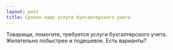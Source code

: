 ```yaml
---
layout: post 
title: Срочно надо услуги бухгалтерского учета 
--- 
```

Товарищи, помогите, требуется услуги бухгалтерского учета. Желательно побыстрее и подешевле. Есть варианты?

